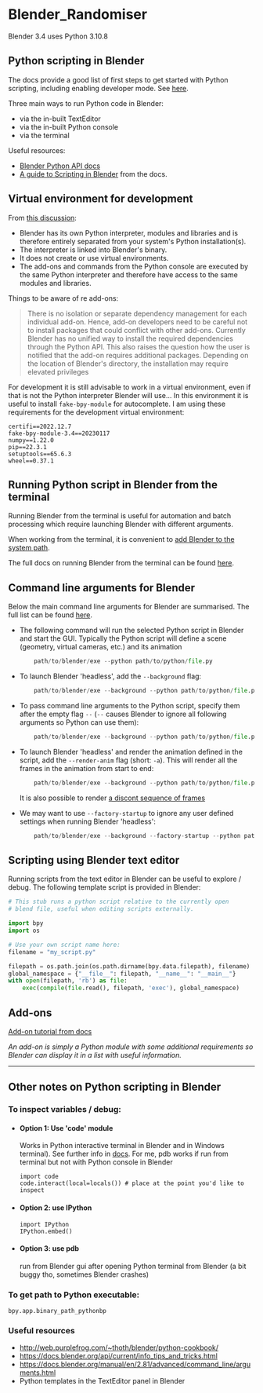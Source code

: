 # Blender_Randomiser

Blender 3.4 uses Python 3.10.8

## Python scripting in Blender
The docs provide a good list of first steps to get started with Python scripting, including enabling developer mode. See [here](https://docs.blender.org/api/current/info_quickstart.html).

Three main ways to run Python code in Blender:
- via the in-built TextEditor
- via the in-built Python console
- via the terminal

Useful resources:
- [Blender Python API docs](https://docs.blender.org/api/current/)
- [A guide to Scripting in Blender](https://docs.blender.org/manual/en/3.4/advanced/scripting/index.html) from the docs.




## Virtual environment for development
From [this discussion](https://blender.stackexchange.com/questions/181928/does-blender-use-a-python-virtual-environment):
- Blender has its own Python interpreter, modules and libraries and is therefore entirely separated from your system's Python installation(s). 
- The interpreter is linked into Blender's binary. 
- It does not create or use virtual environments. 
- The add-ons and commands from the Python console are executed by the same Python interpreter and therefore have access to the same modules and libraries.


Things to be aware of re add-ons:

> There is no isolation or separate dependency management for each individual add-on. Hence, add-on developers need to be careful not to install packages that could conflict with other add-ons. Currently Blender has no unified way to install the required dependencies through the Python API. This also raises the question how the user is notified that the add-on requires additional packages. Depending on the location of Blender's directory, the installation may require elevated privileges


For development it is still advisable to work in a virtual environment, even if that is not the Python interpreter Blender will use... In this environment it is useful to install `fake-bpy-module` for autocomplete. I am using these requirements for the development virtual environment:
```
certifi==2022.12.7
fake-bpy-module-3.4==20230117
numpy==1.22.0
pip==22.3.1
setuptools==65.6.3
wheel==0.37.1
```



## Running Python script in Blender from the terminal

Running Blender from the terminal is useful for automation and batch processing which require launching Blender with different arguments.

When working from the terminal, it is convenient to [add Blender to the system path](https://docs.blender.org/manual/en/3.4/advanced/command_line/launch/index.html).

The full docs on running Blender from the terminal can be found [here](https://docs.blender.org/manual/en/3.4/advanced/command_line/index.html).


## Command line arguments for Blender 
Below the main command line arguments for Blender are summarised. The full list can be found [here](https://docs.blender.org/manual/en/latest/advanced/command_line/arguments.html). 


- The following command will run the selected Python script in Blender and start the GUI. Typically the Python script will define a scene (geometry, virtual cameras, etc.) and its animation 
    ```python
        path/to/blender/exe --python path/to/python/file.py
    ```

- To launch Blender 'headless', add the `--background` flag:
    ```python
        path/to/blender/exe --background --python path/to/python/file.py
    ```

- To pass command line arguments to the Python script, specify them after the empty flag `--` (`--` causes Blender to ignore all following arguments so Python can use them):
    ```python
        path/to/blender/exe --background --python path/to/python/file.py -- <command-line-args-for-python-script>
    ```

- To launch Blender 'headless' and render the animation defined in the script, add the `--render-anim` flag (short: `-a`). This will render all the frames in the animation from start to end:
    ```python
        path/to/blender/exe --background --python path/to/python/file.py --render-anim -- <command-line-args-for-python-script>
    ```
    It is also possible to render [a discont sequence of frames](https://docs.blender.org/manual/en/2.81/advanced/command_line/arguments.html)

- We may want to use `--factory-startup` to ignore any user defined settings when running Blender 'headless':
    ```python
        path/to/blender/exe --background --factory-startup --python path/to/python/file.py

    ```


## Scripting using Blender text editor
Running scripts from the text editor in Blender can be useful to explore / debug. The following template script is provided in Blender:
```python
# This stub runs a python script relative to the currently open
# blend file, useful when editing scripts externally.

import bpy
import os

# Use your own script name here:
filename = "my_script.py"

filepath = os.path.join(os.path.dirname(bpy.data.filepath), filename)
global_namespace = {"__file__": filepath, "__name__": "__main__"}
with open(filepath, 'rb') as file:
    exec(compile(file.read(), filepath, 'exec'), global_namespace)

```


## Add-ons


[Add-on tutorial from docs](https://docs.blender.org/manual/en/3.4/advanced/scripting/addon_tutorial.html)

*An add-on is simply a Python module with some additional requirements so Blender can display it in a list with useful information.*

---

## Other notes on Python scripting in Blender


### To inspect variables / debug:
- #### Option 1:  Use 'code' module 
    Works in Python interactive terminal in Blender and in Windows terminal). See further info in [docs](https://docs.blender.org/api/2.81/info_tips_and_tricks.html#drop-into-a-python-interpreter-in-your-script). For me, pdb works if run from terminal but not with Python console in Blender
    ```
    import code
    code.interact(local=locals()) # place at the point you'd like to inspect
    ```
- #### Option 2: use IPython
    ```
    import IPython
    IPython.embed()
    ```

- #### Option 3: use pdb 
    run from Blender gui after opening Python terminal from Blender (a bit buggy tho, sometimes Blender crashes)

### To get path to Python executable:
    bpy.app.binary_path_pythonbp

### Useful resources
- http://web.purplefrog.com/~thoth/blender/python-cookbook/
- https://docs.blender.org/api/current/info_tips_and_tricks.html
- https://docs.blender.org/manual/en/2.81/advanced/command_line/arguments.html
- Python templates in the TextEditor panel in Blender
